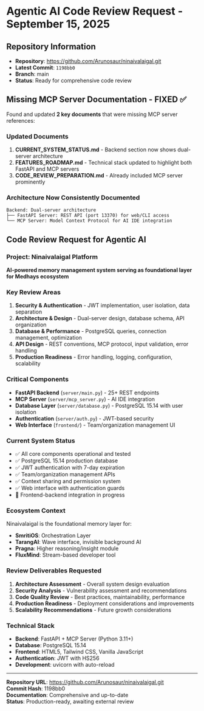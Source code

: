 # Agentic AI Code Review Request - September 15, 2025

## Repository Information
- **Repository**: https://github.com/Arunosaur/ninaivalaigal.git
- **Latest Commit**: `1198bb0`
- **Branch**: main
- **Status**: Ready for comprehensive code review

## Missing MCP Server Documentation - FIXED ✅

Found and updated **2 key documents** that were missing MCP server references:

### Updated Documents
1. **CURRENT_SYSTEM_STATUS.md** - Backend section now shows dual-server architecture
2. **FEATURES_ROADMAP.md** - Technical stack updated to highlight both FastAPI and MCP servers
3. **CODE_REVIEW_PREPARATION.md** - Already included MCP server prominently

### Architecture Now Consistently Documented
```
Backend: Dual-server architecture
├── FastAPI Server: REST API (port 13370) for web/CLI access  
└── MCP Server: Model Context Protocol for AI IDE integration
```

## Code Review Request for Agentic AI

### Project: Ninaivalaigal Platform
**AI-powered memory management system serving as foundational layer for Medhays ecosystem**

### Key Review Areas
1. **Security & Authentication** - JWT implementation, user isolation, data separation
2. **Architecture & Design** - Dual-server design, database schema, API organization  
3. **Database & Performance** - PostgreSQL queries, connection management, optimization
4. **API Design** - REST conventions, MCP protocol, input validation, error handling
5. **Production Readiness** - Error handling, logging, configuration, scalability

### Critical Components
- **FastAPI Backend** (`server/main.py`) - 25+ REST endpoints
- **MCP Server** (`server/mcp_server.py`) - AI IDE integration
- **Database Layer** (`server/database.py`) - PostgreSQL 15.14 with user isolation
- **Authentication** (`server/auth.py`) - JWT-based security
- **Web Interface** (`frontend/`) - Team/organization management UI

### Current System Status
- ✅ All core components operational and tested
- ✅ PostgreSQL 15.14 production database
- ✅ JWT authentication with 7-day expiration  
- ✅ Team/organization management APIs
- ✅ Context sharing and permission system
- ✅ Web interface with authentication guards
- 🔄 Frontend-backend integration in progress

### Ecosystem Context
Ninaivalaigal is the foundational memory layer for:
- **SmritiOS**: Orchestration Layer
- **TarangAI**: Wave interface, invisible background AI
- **Pragna**: Higher reasoning/insight module  
- **FluxMind**: Stream-based developer tool

### Review Deliverables Requested
1. **Architecture Assessment** - Overall system design evaluation
2. **Security Analysis** - Vulnerability assessment and recommendations
3. **Code Quality Review** - Best practices, maintainability, performance
4. **Production Readiness** - Deployment considerations and improvements
5. **Scalability Recommendations** - Future growth considerations

### Technical Stack
- **Backend**: FastAPI + MCP Server (Python 3.11+)
- **Database**: PostgreSQL 15.14
- **Frontend**: HTML5, Tailwind CSS, Vanilla JavaScript
- **Authentication**: JWT with HS256
- **Development**: uvicorn with auto-reload

---

**Repository URL**: https://github.com/Arunosaur/ninaivalaigal.git  
**Commit Hash**: 1198bb0  
**Documentation**: Comprehensive and up-to-date  
**Status**: Production-ready, awaiting external review
